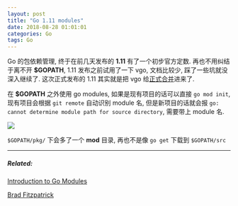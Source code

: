 ```yaml
---
layout: post
title: "Go 1.11 modules"
date: 2018-08-28 01:01:01
categories: Go
tags: Go
---
```


<!--more-->

Go 的包依赖管理, 终于在前几天发布的 **1.11** 有了一个初步官方定数. 再也不用纠结于离不开 **$GOPATH**, 1.11 发布之前试用了一下 vgo, 文档比较少, 踩了一些坑就没深入继续了. 这次正式发布的 1.11 其实就是把 vgo 给[正式合并](https://github.com/golang/go/commit/f7248f05946c1804b5519d0b3eb0db054dc9c5d6)进来了.

在 **$GOPATH** 之外使用 go modules, 如果是现有项目的话可以直接 `go mod init`, 现有项目会根据 `git remote` 自动识别 module 名, 但是新项目的话就会报 `go: cannot determine module path for source directory`, 需要带上 module 名.

![](http://wx4.sinaimg.cn/large/62fdd4d5gy1fupsw96mquj22801e0qdh.jpg)

`$GOPATH/pkg/` 下会多了一个 **mod** 目录, 再也不是像 `go get` 下载到 `$GOPATH/src`

--------------------------------------

##### Related:

[Introduction to Go Modules](https://roberto.selbach.ca/intro-to-go-modules)

[Brad Fitzpatrick](https://twitter.com/bradfitz/status/1033159776526524416)